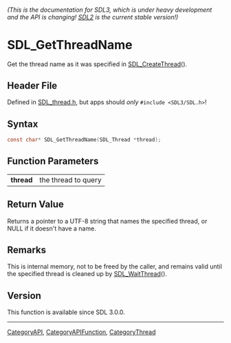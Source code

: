 ###### (This is the documentation for SDL3, which is under heavy development and the API is changing! [SDL2](https://wiki.libsdl.org/SDL2/) is the current stable version!)
# SDL_GetThreadName

Get the thread name as it was specified in [SDL_CreateThread](SDL_CreateThread)().

## Header File

Defined in [SDL_thread.h](https://github.com/libsdl-org/SDL/blob/main/include/SDL3/SDL_thread.h), but apps should _only_ `#include <SDL3/SDL.h>`!

## Syntax

```c
const char* SDL_GetThreadName(SDL_Thread *thread);

```

## Function Parameters

|                |                     |
| -------------- | ------------------- |
| **thread**     | the thread to query |

## Return Value

Returns a pointer to a UTF-8 string that names the specified thread, or
NULL if it doesn't have a name.

## Remarks

This is internal memory, not to be freed by the caller, and remains valid
until the specified thread is cleaned up by
[SDL_WaitThread](SDL_WaitThread)().

## Version

This function is available since SDL 3.0.0.

----
[CategoryAPI](CategoryAPI), [CategoryAPIFunction](CategoryAPIFunction), [CategoryThread](CategoryThread)


